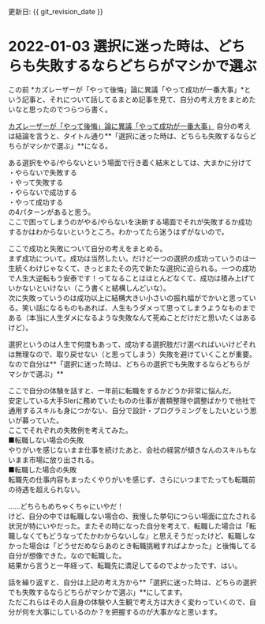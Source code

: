 更新日: {{ git_revision_date }}

# 2022-01-03 選択に迷った時は、どちらも失敗するならどちらがマシかで選ぶ
この前 *カズレーザーが「やって後悔」論に異議「やって成功が一番大事」*という記事と、それについて話してるまとめ記事を見て、自分の考え方をまとめたいなと思ったのでつらつら書く。

[カズレーザーが「やって後悔」論に異議「やって成功が一番大事」](https://news.livedoor.com/article/detail/19085127/)
自分の考えは結論を言うと、タイトル通り**「選択に迷った時は、どちらも失敗するならどちらがマシかで選ぶ」**になる。

ある選択をやる/やらないという場面で行き着く結末としては、大まかに分けて  
・やらないで失敗する  
・やって失敗する  
・やらないで成功する  
・やって成功する  
の4パターンがあると思う。  
ここで困ってしまうのがやる/やらないを決断する場面でそれが失敗するか成功するかはわからないというところ。わかってたら迷うはずがないので。

ここで成功と失敗について自分の考えをまとめる。  
まず成功について。成功は当然したい。だけど一つの選択の成功っていうのは一生続くわけじゃなくて、きっとまたその先で新たな選択に迫られる。一つの成功で人生大逆転もう安泰です！ってなることはほとんどなくて、成功は積み上げていかないといけない（こう書くと結構しんどいな）。  
次に失敗っていうのは成功以上に結構大きい小さいの振れ幅がでかいと思っている。笑い話になるものもあれば、人生もうダメって思ってしまうようなものまである（本当に人生ダメになるような失敗なんて死ぬことだけだと思いたくはあるけど）。

選択というのは人生で何度もあって、成功する選択肢だけ選べればいいけどそれは無理なので、取り戻せない（と思ってしまう）失敗を避けていくことが重要。なので自分は**「選択に迷った時は、どちらの選択でも失敗するならどちらがマシかで選ぶ」**

ここで自分の体験を話すと、一年前に転職をするかどうか非常に悩んだ。  
安定している大手SIerに務めていたものの仕事が書類整理や調整ばかりで他社で通用するスキルも身につかない、自分で設計・プログラミングをしたいという思いが募っていた。  
ここでそれぞれの失敗例を考えてみた。  
■転職しない場合の失敗  
やりがいを感じないまま仕事を続けたあと、会社の経営が傾きなんのスキルもないまま市場に放り出される。  
■転職した場合の失敗  
転職先の仕事内容もまったくやりがいを感じず、さらにいつまでたっても転職前の待遇を超えられない。  
  
……どちらもめちゃくちゃにいやだ！  
けど、自分の中では転職しない場合の、我慢した挙句につらい場面に立たされる状況が特にいやだった。またその時になった自分を考えて、転職した場合は「転職しなくてもどうなってたかわからないしな」と思えそうだったけど、転職しなかった場合は「どうせだめならあのとき転職挑戦すればよかった」と後悔してる自分が想像できた。なので転職した。  
結果から言うと一年経って、転職先に満足してるのでよかったです、はい。

話を繰り返すと、自分は上記の考え方から**「選択に迷った時は、どちらの選択でも失敗するならどちらがマシかで選ぶ」**にしてます。  
ただこれらはその人自身の体験や人生観で考え方は大きく変わっていくので、自分が何を大事にしているのか？を把握するのが大事かなと思います。